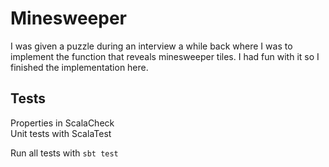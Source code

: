 # Minesweeper

I was given a puzzle during an interview a while back where I was to implement the function that reveals minesweeper tiles. I had fun with it so I finished the implementation here.

## Tests
Properties in ScalaCheck  
Unit tests with ScalaTest

Run all tests with `sbt test`